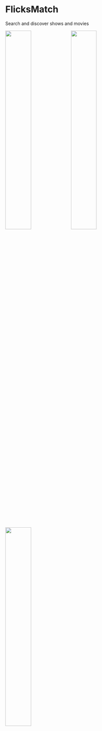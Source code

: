 # FlicksMatch
Search and discover shows and movies

<img src="https://github.com/eva9leo/FlicksMatch/blob/master/assets/IMG_2103.PNG" width="40%">
<img src="https://github.com/eva9leo/FlicksMatch/blob/master/assets/IMG_2101.PNG" width="40%">
<img src="https://github.com/eva9leo/FlicksMatch/blob/master/assets/IMG_2102.PNG" width="40%">
